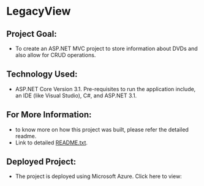 # LegacyView

## Project Goal:
- To create an ASP.NET MVC project to store information about DVDs and also allow for CRUD operations.

## Technology Used:
 - ASP.NET Core Version 3.1.  Pre-requisites to run the application include, an IDE (like Visual Studio), C#, and ASP.NET 3.1.
 
## For More Information:
- to know more on how this project was built, please refer the detailed readme. 
- Link to detailed [README.txt](https://github.com/NausheenSalauddin/LegacyView/blob/master/LegacyView/README.txt).

## Deployed Project:
 - The project is deployed using Microsoft Azure. Click here to view:

